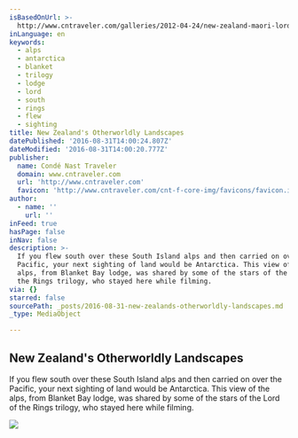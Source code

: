 ```yaml
---
isBasedOnUrl: >-
  http://www.cntraveler.com/galleries/2012-04-24/new-zealand-maori-lord-of-the-rings-alps-bay-islands-photos-hakan-ludwigson
inLanguage: en
keywords:
  - alps
  - antarctica
  - blanket
  - trilogy
  - lodge
  - lord
  - south
  - rings
  - flew
  - sighting
title: New Zealand's Otherworldly Landscapes
datePublished: '2016-08-31T14:00:24.807Z'
dateModified: '2016-08-31T14:00:20.777Z'
publisher:
  name: Condé Nast Traveler
  domain: www.cntraveler.com
  url: 'http://www.cntraveler.com'
  favicon: 'http://www.cntraveler.com/cnt-f-core-img/favicons/favicon.ico'
author:
  - name: ''
    url: ''
inFeed: true
hasPage: false
inNav: false
description: >-
  If you flew south over these South Island alps and then carried on over the
  Pacific, your next sighting of land would be Antarctica. This view of the
  alps, from Blanket Bay lodge, was shared by some of the stars of the Lord of
  the Rings trilogy, who stayed here while filming.
via: {}
starred: false
sourcePath: _posts/2016-08-31-new-zealands-otherworldly-landscapes.md
_type: MediaObject

---
```

<article style=""><h1>New Zealand's Otherworldly Landscapes</h1><p>If you flew south over these South Island alps and then carried on over the Pacific, your next sighting of land would be Antarctica. This view of the alps, from Blanket Bay lodge, was shared by some of the stars of the Lord of the Rings trilogy, who stayed here while filming.</p><img src="https://s3-us-west-2.amazonaws.com/the-grid-img/p/1c8a8895bc00201d48653c54923488b359385f53.jpg" /></article>